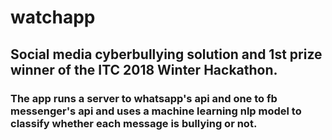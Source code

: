 # watchapp
## Social media cyberbullying solution and 1st prize winner of the ITC 2018 Winter Hackathon.
### The app runs a server to whatsapp's api and one to fb messenger's api and uses a machine learning nlp model to classify whether each message is bullying or not.